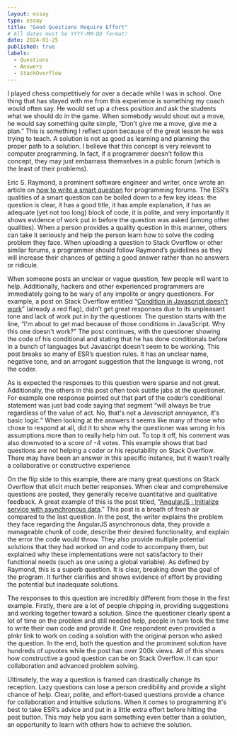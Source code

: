```yaml
---
layout: essay
type: essay
title: "Good Questions Require Effort"
# All dates must be YYYY-MM-DD format!
date: 2024-01-25
published: true
labels:
  - Questions
  - Answers
  - StackOverflow
---
```


I played chess competitively for over a decade while I was in school. One thing that has stayed with me from this experience is something my coach would often say. He would set up a chess position and ask the students what we should do in the game. When somebody would shout out a move, he would say something quite simple, “Don’t give me a move, give me a plan.” This is something I reflect upon because of the great lesson he was trying to teach. A solution is not as good as learning and planning the proper path to a solution. I believe that this concept is very relevant to computer programming. In fact, if a programmer doesn’t follow this concept, they may just embarrass themselves in a public forum (which is the least of their problems).

Eric S. Raymond, a prominent software engineer and writer, once wrote an article on <a href="http://www.catb.org/esr/faqs/smart-questions.html">how to write a smart question</a> for programming forums. The ESR’s qualities of a smart question can be boiled down to a few key ideas: the question is clear, it has a good title, it has ample explanation, it has an adequate (yet not too long) block of code, it is polite, and very importantly it shows evidence of work put in before the question was asked (among other qualities). When a person provides a quality question in this manner, others can take it seriously and help the person learn how to solve the coding problem they face. When uploading a question to Stack Overflow or other similar forums, a programmer should follow Raymond’s guidelines as they will increase their chances of getting a good answer rather than no answers or ridicule.

When someone posts an unclear or vague question, few people will want to help. Additionally, hackers and other experienced programmers are immediately going to be wary of any impolite or angry questioners. For example, a post on Stack Overflow entitled “<a href="https://stackoverflow.com/questions/31720756/condition-in-javascript-doesnt-work">Condition in Javascript doesn't work</a>” (already a red flag), didn’t get great responses due to its unpleasant tone and lack of work put in by the questioner. The question starts with the line, “I'm about to get mad because of those conditions in JavaScript. Why this one doesn't work?” The post continues, with the questioner showing the code of his conditional and stating that he has done conditionals before in a bunch of languages but Javascript doesn’t seem to be working. This post breaks so many of ESR’s question rules. It has an unclear name, negative tone, and an arrogant suggestion that the language is wrong, not the coder.

As is expected the responses to this question were sparse and not great. Additionally, the others in this post often took subtle jabs at the questioner. For example one response pointed out that part of the coder’s conditional statement was just bad code saying that segment “will always be true regardless of the value of act. No, that's not a Javascript annoyance, it's basic logic.” When looking at the answers it seems like many of those who chose to respond at all, did it to show why the questioner was wrong in his assumptions more than to really help him out. To top it off, his comment was also downvoted to a score of -4 votes. This example shows that bad questions are not helping a coder or his reputability on Stack Overflow. There may have been an answer in this specific instance, but it wasn’t really a collaborative or constructive experience

On the flip side to this example, there are many great questions on Stack Overflow that elicit much better responses. When clear and comprehensive questions are posted, they generally receive quantitative and qualitative feedback. A great example of this is the post titled, “<a href="https://stackoverflow.com/questions/16286605/angularjs-initialize-service-with-asynchronous-data">AngularJS : Initialize service with asynchronous data</a>.” This post is a breath of fresh air compared to the last question. In the post, the writer explains the problem they face regarding the AngularJS asynchronous data, they provide a manageable chunk of code, describe their desired functionality, and explain the error the code would throw. They also provide multiple potential solutions that they had worked on and code to accompany them, but explained why these implementations were not satisfactory to their functional needs (such as one using a global variable). As defined by Raymond, this is a superb question. It is clear, breaking down the goal of the program. It further clarifies and shows evidence of effort by providing the potential but inadequate solutions.

The responses to this question are incredibly different from those in the first example. Firstly, there are a lot of people chipping in, providing suggestions and working together toward a solution. Since the questioner clearly spent a lot of time on the problem and still needed help, people in turn took the time to write their own code and provide it. One respondent even provided a plnkr link to work on coding a solution with the original person who asked the question. In the end, both the question and the prominent solution have hundreds of upvotes while the post has over 200k views. All of this shows how constructive a good question can be on Stack Overflow. It can spur collaboration and advanced problem solving.

Ultimately, the way a question is framed can drastically change its reception. Lazy questions can lose a person credibility and provide a slight chance of help. Clear, polite, and effort-based questions provide a chance for collaboration and intuitive solutions. When it comes to programming it's best to take ESR’s advice and put in a little extra effort before hitting the post button. This may help you earn something even better than a solution, an opportunity to learn with others how to achieve the solution.

